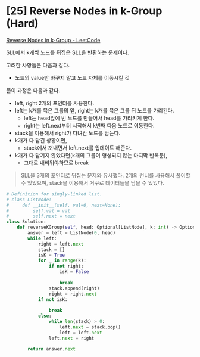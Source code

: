 # [25] Reverse Nodes in k-Group (Hard)

[Reverse Nodes in k-Group - LeetCode](https://leetcode.com/problems/reverse-nodes-in-k-group/)

SLL에서 k개씩 노드를 뒤집은 SLL을 반환하는 문제이다.

고려한 사항들은 다음과 같다.

- 노드의 value만 바꾸지 말고 노드 자체를 이동시킬 것

풀이 과정은 다음과 같다.

- left, right 2개의 포인터를 사용한다.
- left는 k개를 묶은 그룹의 앞, right는 k개를 묶은 그룹 뒤 노드를 가리킨다.
    - left는 head앞에 빈 노드를 만들어서 head를 가리키게 한다.
    - right는 left.next부터 시작해서 k번째 다음 노드로 이동한다.
- stack을 이용해서 right가 다녀간 노드를 담는다.
- k개가 다 담긴 상황이면,
    - stack에서 꺼내면서 left.next를 업데이트 해준다.
- k개가 다 담기지 않았다면(k개의 그룹이 형성되지 않는 마지막 반복문),
    - 그대로 내비둬야하므로 break

> SLL을 3개의 포인터로 뒤집는 문제와 유사했다. 2개의 런너를 사용해서 풀이할 수 있었으며, stack을 이용해서 거꾸로 데이터들을 담을 수 있었다.
> 

```python
# Definition for singly-linked list.
# class ListNode:
#     def __init__(self, val=0, next=None):
#         self.val = val
#         self.next = next
class Solution:
    def reverseKGroup(self, head: Optional[ListNode], k: int) -> Optional[ListNode]:
        answer = left = ListNode(0, head)
        while left:
            right = left.next
            stack = []
            isK = True
            for _ in range(k):
                if not right:
                    isK = False
                    
                    break
                stack.append(right)
                right = right.next
            if not isK:
                
                break
            else:
                while len(stack) > 0:
                    left.next = stack.pop()
                    left = left.next
                left.next = right
                
        return answer.next
```